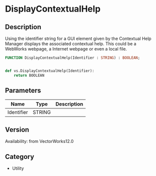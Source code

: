 # DisplayContextualHelp

## Description
Using the identifier string for a GUI element given by the Contextual Help Manager displays the associated contextual help. This could be a WebWorks webpage, a Internet webpage or even a local file.

```pascal
FUNCTION DisplayContextualHelp(Identifier : STRING) : BOOLEAN;
```

```python

def vs.DisplayContextualHelp(Identifier):
    return BOOLEAN
```

## Parameters
|Name|Type|Description|
|---|---|---|
|Identifier|STRING||

## Version
Availability: from VectorWorks12.0
## Category
* Utility


